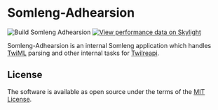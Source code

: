 # Somleng-Adhearsion

![Build Somleng Adhearsion](https://github.com/somleng/somleng-adhearsion/workflows/Build%20Somleng%20Adhearsion/badge.svg)
[![View performance data on Skylight](https://badges.skylight.io/status/Z5dVwBwcpWaW.svg)](https://oss.skylight.io/app/applications/Z5dVwBwcpWaW)

Somleng-Adhearsion is an internal Somleng application which handles [TwiML](https://www.twilio.com/docs/api/twiml) parsing and other internal tasks for [Twilreapi](https://github.com/somleng/twilreapi).

## License

The software is available as open source under the terms of the [MIT License](http://opensource.org/licenses/MIT).
